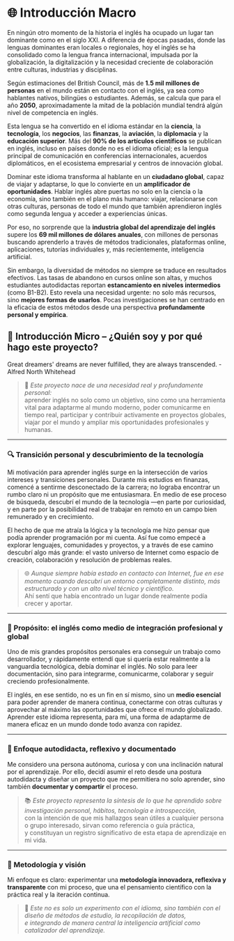 # 🌐 Introducción Macro

En ningún otro momento de la historia el inglés ha ocupado un lugar tan dominante como en el siglo XXI. A diferencia de épocas pasadas, donde las lenguas dominantes eran locales o regionales, hoy el inglés se ha consolidado como la lengua franca internacional, impulsada por la globalización, la digitalización y la necesidad creciente de colaboración entre culturas, industrias y disciplinas.

Según estimaciones del British Council, más de **1.5 mil millones de personas** en el mundo están en contacto con el inglés, ya sea como hablantes nativos, bilingües o estudiantes. Además, se calcula que para el año **2050**, aproximadamente la mitad de la población mundial tendrá algún nivel de competencia en inglés.

Esta lengua se ha convertido en el idioma estándar en la **ciencia**, la **tecnología**, los **negocios**, las **finanzas**, la **aviación**, la **diplomacia** y la **educación superior**. Más del **90% de los artículos científicos** se publican en inglés, incluso en países donde no es el idioma oficial; es la lengua principal de comunicación en conferencias internacionales, acuerdos diplomáticos, en el ecosistema empresarial y centros de innovación global.

Dominar este idioma transforma al hablante en un **ciudadano global**, capaz de viajar y adaptarse, lo que lo convierte en un **amplificador de oportunidades**. Hablar inglés abre puertas no solo en la ciencia o la economía, sino también en el plano más humano: viajar, relacionarse con otras culturas, personas de todo el mundo que también aprendieron inglés como segunda lengua y acceder a experiencias únicas.

Por eso, no sorprende que la **industria global del aprendizaje del inglés** supere los **69 mil millones de dólares anuales**, con millones de personas buscando aprenderlo a través de métodos tradicionales, plataformas online, aplicaciones, tutorías individuales y, más recientemente, inteligencia artificial.

Sin embargo, la diversidad de métodos no siempre se traduce en resultados efectivos. Las tasas de abandono en cursos online son altas, y muchos estudiantes autodidactas reportan **estancamiento en niveles intermedios** (como B1-B2). Esto revela una necesidad urgente: no solo más recursos, sino **mejores formas de usarlos**. Pocas investigaciones se han centrado en la eficacia de estos métodos desde una perspectiva **profundamente personal y empírica**.

## 👤 Introducción Micro – ¿Quién soy y por qué hago este proyecto?

  Great dreamers' dreams are never fulfilled, they are always transcended.
  -Alfred North Whitehead

> 📌 *Este proyecto nace de una necesidad real y profundamente personal:*  
> aprender inglés no solo como un objetivo, sino como una herramienta vital para adaptarme al mundo moderno, poder comunicarme en tiempo real, participar y contribuir activamente en proyectos globales, viajar por el mundo y ampliar mis oportunidades profesionales y humanas.

---

### 🔍 Transición personal y descubrimiento de la tecnología

Mi motivación para aprender inglés surge en la intersección de varios intereses y transiciones personales. Durante mis estudios en finanzas, comencé a sentirme desconectado de la carrera; no lograba encontrar un rumbo claro ni un propósito que me entusiasmara. En medio de ese proceso de búsqueda, descubrí el mundo de la tecnología —en parte por curiosidad, y en parte por la posibilidad real de trabajar en remoto en un campo bien remunerado y en crecimiento.

El hecho de que me atraía la lógica y la tecnología me hizo pensar que podía aprender programación por mi cuenta. Así fue como empecé a explorar lenguajes, comunidades y proyectos, y a través de ese camino descubrí algo más grande: el vasto universo de Internet como espacio de creación, colaboración y resolución de problemas reales.

> 🌐 *Aunque siempre había estado en contacto con Internet, fue en ese momento cuando descubrí un entorno completamente distinto, más estructurado y con un alto nivel técnico y científico.*  
> Ahí sentí que había encontrado un lugar donde realmente podía crecer y aportar.

---

### 🎯 Propósito: el inglés como medio de integración profesional y global

Uno de mis grandes propósitos personales era conseguir un trabajo como desarrollador, y rápidamente entendí que si quería estar realmente a la vanguardia tecnológica, debía dominar el inglés. No solo para leer documentación, sino para integrarme, comunicarme, colaborar y seguir creciendo profesionalmente.

El inglés, en ese sentido, no es un fin en sí mismo, sino un **medio esencial** para poder aprender de manera continua, conectarme con otras culturas y aprovechar al máximo las oportunidades que ofrece el mundo globalizado. Aprender este idioma representa, para mí, una forma de adaptarme de manera eficaz en un mundo donde todo avanza con rapidez.

---

### 🧠 Enfoque autodidacta, reflexivo y documentado

Me considero una persona autónoma, curiosa y con una inclinación natural por el aprendizaje. Por ello, decidí asumir el reto desde una postura autodidacta y diseñar un proyecto que me permitiera no solo aprender, sino también **documentar y compartir** el proceso.

> 📚 *Este proyecto representa la síntesis de lo que he aprendido sobre investigación personal, hábitos, tecnología e introspección,*  
> con la intención de que mis hallazgos sean útiles a cualquier persona o grupo interesado, sirvan como referencia o guía práctica,  
> y constituyan un registro significativo de esta etapa de aprendizaje en mi vida.

---

### 🔬 Metodología y visión

Mi enfoque es claro: experimentar una **metodología innovadora, reflexiva y transparente** con mi proceso, que una el pensamiento científico con la práctica real y la iteración continua.

> 🤖 *Este no es solo un experimento con el idioma, sino también con el diseño de métodos de estudio, la recopilación de datos,  
e integrando de manera central la inteligencia artificial como catalizador del aprendizaje.*



